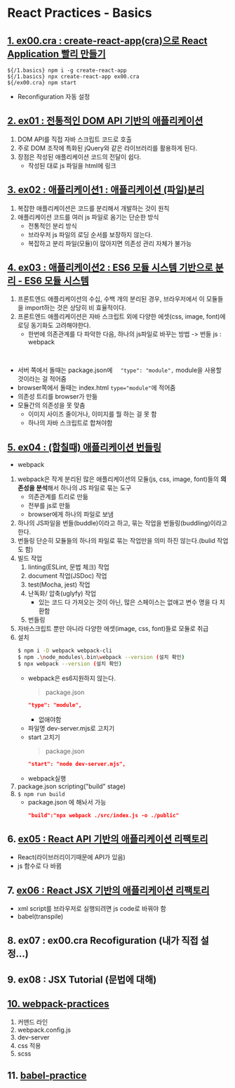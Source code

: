 # React Practices - Basics

## [1. ex00.cra : create-react-app(cra)으로 React Application 빨리 만들기](https://github.com/luster1031/JAVA_Expert_courses_Practice/tree/master/react-practices/1.basics/ex00.cra)
```shell
${/1.basics} npm i -g create-react-app
${/1.basics} npx create-react-app ex00.cra
${/ex00.cra} npm start
```
+ Reconfiguration 자동 설정

## [2. ex01 : 전통적인 DOM API 기반의 애플리케이션](https://github.com/luster1031/JAVA_Expert_courses_Practice/tree/master/react-practices/1.basics/ex01)
1. DOM API를 직접 자바 스크립트 코드로 호출
2. 주로 DOM 조작에 특화된 jQuery와 같은 라이브러리를 활용하게 된다. 
3. 장점은 작성된 애플리케이션 코드의 전달이 쉽다. 
    + 작성된 대로 js 파일을 html에 링크


## [3. ex02 : 애플리케이션1 : 애플리케이션 (파일)분리](https://github.com/luster1031/JAVA_Expert_courses_Practice/tree/master/react-practices/1.basics/ex02)
1. 복잡한 애플리케이션은 코드를 분리해서 개발하는 것이 원칙
2. 애플리케이션 코드를 여러 js 파일로 옴기는 단순한 방식
    + 전통적인 분리 방식
    + 브라우저 js 파일의 로딩 순서를 보장하지 않는다. 
    + 복잡하고 분리 파일(모듈)이 많아지면 의존성 관리 자체가 불가능

## [4. ex03 : 애플리케이션2 : ES6 모듈 시스템 기반으로 분리 - ES6 모듈 시스템](https://github.com/luster1031/JAVA_Expert_courses_Practice/tree/master/react-practices/1.basics/ex03)
1. 프론트엔드 애플리케이션의 수십, 수백 개의 분리된 경우, 브라우저에서 이 모듈들을 import하는 것은 상당히 비 효율적이다.
2. 프론트엔드 애플리케이션은 자바 스크립트 외에 다양한 에셋(css, image, font)에 로딩 동기화도 고려해야한다.
    + 한번에 의존관계를 다 파악한 다음, 하나의 js파일로 바꾸는 방법 -> 번들 js : webpack
<br>

+ 서버 쪽에서 돌때는 package.json에 ```  "type": "module",``` module을 사용할 것이라는 걸 적어줌 
+ browser쪽에서 돌때는 index.html ```type="module"```에 적어줌
+ 의존성 트리를 browser가 만듦
+ 모듈간의 의존성을 못 맞춤
    + 이미지 사이즈 줄이거나, 이미지를 뭘 하는 걸 못 함
    + 하나의 자바 스크립트로 합쳐야함

## [5. ex04 : (합칠때) 애플리케이션 번들링](https://github.com/luster1031/JAVA_Expert_courses_Practice/tree/master/react-practices/1.basics/ex04)
+ webpack
1. webpack은 작게 분리된 많은 애플리케이션의 모듈(js, css, image, font)들의 **의존성을 분석**해서 하나의 JS 파일로 묶는 도구
    + 의존관계를 트리로 만듦
    + 전부를 js로 만듦
    + browser에게 하나의 파일로 보냄
2. 하나의 JS파일을 번들(buddle)이라고 하고, 묶는 작업을 번들링(buddling)이라고 한다.
3. 번들링 단순히 모듈들의 하나의 파일로 묶는 작업만을 의미 하진 않는다.(bulid 작업도 함)
4. 빌드 작업 
    1. linting(ESLint, 문법 체크) 작업
    2. document 작업(JSDoc) 작업
    3. test(Mocha, jest) 작업
    4. 난독화/ 압축(uglyfy) 작업
        + 있는 코드 다 가져오는 것이 아닌, 많은 스페이스는 없애고 변수 명을 다 치환함
    5. 번들링
5. 자바스크립트 뿐만 아니라 다양한 에셋(image, css, font)들로 모듈로 취급
6. 설치
    ```bash
    $ npm i -D webpack webpack-cli
    $ npm .\node_modules\.bin\webpack --version (설치 확인)
    $ npx webpack --version (설치 확인)
    ```
    + webpack은 es6지원하지 않는다.
        > package.json
        ```json
        "type": "module",
        ```
        + 없애야함
    + 파일명 dev-server.mjs로 고치기
    + start 고치기
        > package.json
        ```json
        "start": "node dev-server.mjs",
        ```
    + webpack실행    
7. package.json scripting("build" stage)
8. ```$ npm run build```
    + package.json 에 해놔서 가능
        ```json 
        "build":"npx webpack ./src/index.js -o ./public"
        ```
    

## 6. [ex05 : React API 기반의 애플리케이션 리팩토리](https://github.com/luster1031/JAVA_Expert_courses_Practice/tree/master/react-practices/1.basics/ex05)
+ React(라이브러리이기때문에 API가 있음)
+ js 함수로 다 바뀜

## 7. [ex06 : React JSX 기반의 애플리케이션 리팩토리 ](https://github.com/luster1031/JAVA_Expert_courses_Practice/tree/master/react-practices/1.basics/ex06)
+ xml script를 브라우저로 실행되려면 js code로 바꿔야 함
+ babel(transpile)

## 8. ex07 : ex00.cra Recofiguration (내가 직접 설정...)
## 9. ex08 : JSX Tutorial (문법에 대해)
## [10. webpack-practices](https://github.com/luster1031/JAVA_Expert_courses_Practice/tree/master/react-practices/1.basics/webpack-practice)
1. 커맨드 라인
2. webpack.config.js
3. dev-server
4. css 적용
5. scss 
## 11. [babel-practice](https://github.com/luster1031/JAVA_Expert_courses_Practice/tree/master/react-practices/1.basics/babel-practice)